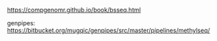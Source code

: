 https://compgenomr.github.io/book/bsseq.html

genpipes: https://bitbucket.org/mugqic/genpipes/src/master/pipelines/methylseq/
